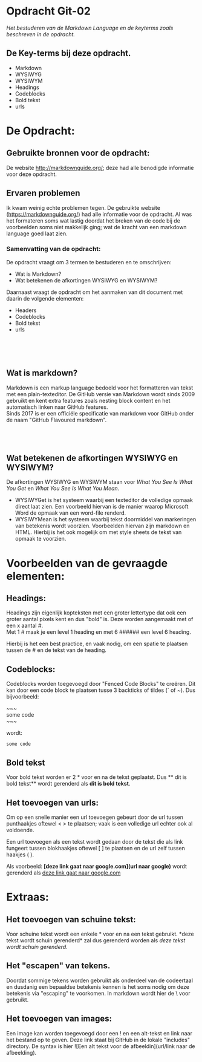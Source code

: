 # Opdracht Git-02  
*Het bestuderen van de Markdown Language en de keyterms zoals beschreven in de opdracht.*

## De Key-terms bij deze opdracht.
- Markdown
- WYSIWYG
- WYSIWYM
- Headings
- Codeblocks
- Bold tekst
- urls

# De Opdracht:   
## Gebruikte bronnen voor de opdracht:  
De website <http://markdownguide.org/>; deze had alle benodigde informatie voor deze opdracht.  



## Ervaren problemen
Ik kwam weinig echte problemen tegen. De gebruikte website (https://markdownguide.org/) had alle informatie voor de opdracht. Al was het formateren soms wat lastig doordat het breken van de code bij de voorbeelden soms niet makkelijk ging; wat de kracht van een markdown language goed laat zien.

### Samenvatting van de opdracht:
De opdracht vraagt om 3 termen te bestuderen en te omschrijven:  
- Wat is Markdown?  
- Wat betekenen de afkortingen WYSIWYG en WYSIWYM?  

Daarnaast vraagt de opdracht om het aanmaken van dit document met daarin de volgende elementen:
- Headers
- Codeblocks
- Bold tekst
- urls
<br>
<br>
<br>

## Wat is markdown?
Markdown is een markup language bedoeld voor het formatteren van tekst met een plain-texteditor.
De GitHub versie van Markdown wordt sinds 2009 gebruikt en kent extra features zoals nesting block content en het automatisch linken naar GitHub features.   
Sinds 2017 is er een officiële specificatie van markdown voor GitHub onder de naam "GitHub Flavoured markdown".  
<br>
<br>
  <br>

## Wat betekenen de afkortingen WYSIWYG en WYSIWYM?
De afkortingen WYSIWYG en WYSIWYM staan voor *What You See Is What You Get* en *What You See Is What You Mean*. 
- WYSIWYGet is het systeem waarbij een texteditor de volledige opmaak direct laat zien. Een voorbeeld hiervan is de manier waarop Microsoft Word de opmaak van een word-file renderd.
- WYSIWYMean is het systeem waarbij tekst doormiddel van markeringen van betekenis wordt voorzien. Voorbeelden hiervan zijn markdown en HTML. Hierbij is het ook mogelijk om met style sheets de tekst van opmaak te voorzien. 

# Voorbeelden van de gevraagde elementen:
## Headings:
Headings zijn eigenlijk kopteksten met een groter lettertype dat ook een groter aantal pixels kent en dus "bold" is.
Deze worden aangemaakt met of een x aantal #.  
Met 1 \# maak je een level 1 heading en met 6 \#\#\#\#\#\# een level 6 heading.

Hierbij is het een best practice, en vaak nodig, om een spatie te plaatsen tussen de \# en de tekst van de heading.

## Codeblocks:
Codeblocks worden toegevoegd door "Fenced Code Blocks" te creëren. Dit kan door een code block te plaatsen tusse 3 backticks of tildes (\` of ~).
Dus bijvoorbeeld:

\~\~\~  
some code  
\~\~\~   

wordt:
~~~  
some code
~~~  

## Bold tekst
Voor bold tekst worden er 2 \* voor en na de tekst geplaatst.
Dus \*\* dit is bold tekst\*\* wordt gerenderd als **dit is bold tekst**.

## Het toevoegen van urls:
Om op een snelle manier een url toevoegen gebeurt door de url tussen punthaakjes oftewel < > te plaatsen; vaak is een volledige url echter ook al voldoende.


Een url toevoegen als een tekst wordt gedaan door de tekst die als link fungeert tussen blokhaakjes oftewel [ ] te plaatsen en de url zelf tussen haakjes ( ).

Als voorbeeld:
**[deze link gaat naar google.com](url naar google)** wordt gerenderd als [deze link gaat naar google.com](https://google.com/)

# Extraas:
## Het toevoegen van schuine tekst:
Voor schuine tekst wordt een enkele \* voor en na een tekst gebruikt.
\*deze tekst wordt schuin gerenderd\* zal dus gerenderd worden als *deze tekst wordt schuin gerenderd*.

## Het "escapen" van tekens.
Doordat sommige tekens worden gebruikt als onderdeel van de codeertaal en dusdanig een bepaaldse betekenis kennen is het soms nodig om deze betekenis via "escaping" te voorkomen. In markdown wordt hier de \\ voor gebruikt.

## Het toevoegen van images:
Een image kan worden toegevoegd door een ! en een alt-tekst en link naar het bestand op te geven. Deze link staat bij GitHub in de lokale "includes" directory.
De syntax is hier \!\[Een alt tekst voor de afbeeldin\]\(url/link naar de afbeelding\).